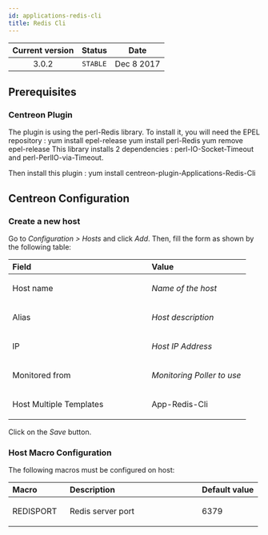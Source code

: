 ```yaml
---
id: applications-redis-cli
title: Redis Cli
---
```


| Current version | Status | Date |
| :-: | :-: | :-: |
| 3.0.2 | `STABLE` | Dec  8 2017 |

## Prerequisites
### Centreon Plugin
The plugin is using the perl-Redis library. To install it, you will need the EPEL repository :
    yum install epel-release
    yum install perl-Redis
    yum remove epel-release
This library installs 2 dependencies : perl-IO-Socket-Timeout and perl-PerlIO-via-Timeout.

Then install this plugin :
    yum install centreon-plugin-Applications-Redis-Cli

## Centreon Configuration
### Create a new host
Go to *Configuration &gt; Hosts* and click *Add*. Then, fill the form as
shown by the following table:

<table>
<colgroup>
<col width="58%" />
<col width="41%" />
</colgroup>
<thead>
<tr class="header">
<th align="left">Field</th>
<th align="left">Value</th>
</tr>
</thead>
<tbody>
<tr class="odd">
<td align="left"><p>Host name</p></td>
<td align="left"><p><em>Name of the host</em></p></td>
</tr>
<tr class="even">
<td align="left"><p>Alias</p></td>
<td align="left"><p><em>Host description</em></p></td>
</tr>
<tr class="odd">
<td align="left"><p>IP</p></td>
<td align="left"><p><em>Host IP Address</em></p></td>
</tr>
<tr class="even">
<td align="left"><p>Monitored from</p></td>
<td align="left"><p><em>Monitoring Poller to use</em></p></td>
</tr>
<tr class="odd">
<td align="left"><p>Host Multiple Templates</p></td>
<td align="left"><p>App-Redis-Cli</p></td>
</tr>
</tbody>
</table>

Click on the *Save* button.

### Host Macro Configuration
The following macros must be configured on host:

<table>
<colgroup>
<col width="23%" />
<col width="53%" />
<col width="24%" />
</colgroup>
<thead>
<tr class="header">
<th align="left">Macro</th>
<th align="left">Description</th>
<th align="left">Default value</th>
</tr>
</thead>
<tbody>
<tr class="odd">
<td align="left"><p>REDISPORT</p></td>
<td align="left"><p>Redis server port</p></td>
<td align="left"><p>6379</p></td>
</tr>
</tbody>
</table>



